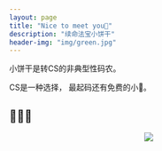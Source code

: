 ```yaml
---
layout: page
title: "Nice to meet you🍪"
description: "续命法宝小饼干"
header-img: "img/green.jpg"
---
```





小饼干是转CS的非典型性码农。

CS是一种选择， 最起码还有免费的小🍪。

## 🍪🍪🍪





<center>
    <p><img src="https://www.livebuzz.co.uk/images/cookies.jpg" align="center"></p>
</center>









